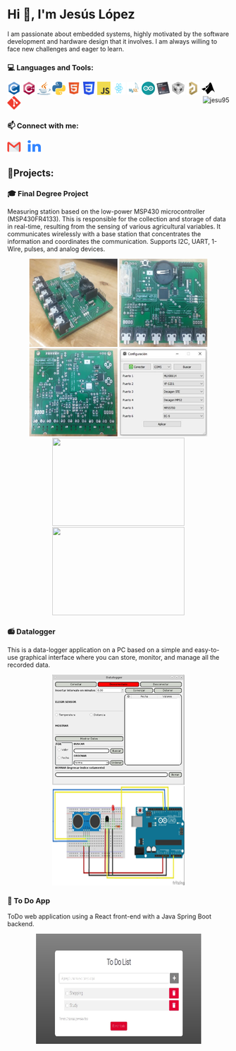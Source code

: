 # Hi 👋, I'm Jesús López
I am passionate about embedded systems, highly motivated by the software development and hardware design that it involves. I am always willing to face new challenges and eager to learn.

### 💻 Languages and Tools:
<p>
<img width="30" height="30" src="https://raw.githubusercontent.com/jesu95/jesu95/main/img/c-original.svg">
<img width="30" height="30" src="https://raw.githubusercontent.com/jesu95/jesu95/main/img/cplusplus-original.svg">
<img width="30" height="30" src="https://raw.githubusercontent.com/jesu95/jesu95/main/img/java-programming-language.svg">
<img width="30" height="30" src="https://raw.githubusercontent.com/jesu95/jesu95/main/img/python.svg">
<img width="30" height="30" src="https://raw.githubusercontent.com/jesu95/jesu95/main/img/html.svg">
<img width="30" height="30" src="https://raw.githubusercontent.com/jesu95/jesu95/main/img/CSS3.svg">
<img width="30" height="30" src="https://raw.githubusercontent.com/jesu95/jesu95/main/img/javascript.svg">
<img width="30" height="30" src="https://raw.githubusercontent.com/jesu95/jesu95/main/img/logo.svg">
<img width="30" height="30" src="https://raw.githubusercontent.com/jesu95/jesu95/main/img/mysql.svg">
<img width="30" height="30" src="https://raw.githubusercontent.com/jesu95/jesu95/main/img/arduino.svg">
<img width="30" height="30" src="https://raw.githubusercontent.com/jesu95/jesu95/main/img/msp430.png">
<img width="30" height="30" src="https://raw.githubusercontent.com/jesu95/jesu95/main/img/ccs.png">
<img width="30" height="30" src="https://raw.githubusercontent.com/jesu95/jesu95/main/img/altium.png">
<img width="30" height="30" src="https://raw.githubusercontent.com/jesu95/jesu95/main/img/mathworks.svg">
<img width="30" height="30" src="https://raw.githubusercontent.com/jesu95/jesu95/main/img/git.svg">
<img align="right" src="https://github-readme-stats.vercel.app/api/top-langs?username=jesu95&show_icons=true&locale=en&layout=compact" alt="jesu95" />
</p>

### 📫 Connect with me:
<p>
<a href="mailto:jesu95.lopez@gmail.com"><img alt="Gmail" width="30" height="30" src="https://raw.githubusercontent.com/jesu95/jesu95/main/img/gmail.svg"></a>
&nbsp;&nbsp;&nbsp;<a href="https://www.linkedin.com/in/jesus-lopez-2a5745131/"><img alt="LinkedIn" width="30" height="30" src="https://raw.githubusercontent.com/jesu95/jesu95/main/img/linkedin.svg"></a>
</p>

## 🔭Projects:

### 🎓 Final Degree Project 

Measuring station based on the low-power MSP430 microcontroller (MSP430FR4133). This is responsible for the collection and storage of data in real-time, resulting from the sensing of various agricultural variables. It communicates wirelessly with a base station that concentrates the information and coordinates the communication. Supports I2C, UART, 1-Wire, pulses, and analog devices.

<p align="center">
<img width="200" height="200" src="https://raw.githubusercontent.com/jesu95/jesu95/main/img/pcb2.jpg">
<img width="200" height="200" src="https://raw.githubusercontent.com/jesu95/jesu95/main/img/pcb1.jpg">
<img width="200" height="200" src="https://raw.githubusercontent.com/jesu95/jesu95/main/img/pcb3.jpg">
<img width="200" height="200" src="https://raw.githubusercontent.com/jesu95/jesu95/main/img/app.jpg">
<img width="300" height="200" src="https://raw.githubusercontent.com/jesu95/jesu95/main/img/Medición de los sensores MPS2_EC5_5TE.jpg">
<img width="300" height="200" src="https://raw.githubusercontent.com/jesu95/jesu95/main/img/Medición de los sensores MLX90614_SHT3_DS18B20.jpg"> 
</p>

### 📻 Datalogger 

This is a data-logger application on a PC based on a simple and easy-to-use graphical interface where you can store, monitor, and manage all the recorded data.

<p align="center">
<img width="300" height="250" src="https://raw.githubusercontent.com/jesu95/jesu95/main/img/datalogger.png">
<img width="300" height="225" src="https://raw.githubusercontent.com/jesu95/jesu95/main/img/arduino.png">
</p>

### :memo: To Do App 

ToDo web application using a React front-end with a Java Spring Boot backend.

<p align="center">
<img width="375" height="250" src="https://raw.githubusercontent.com/jesu95/jesu95/main/img/To-Do-App.jpg">
</p>

